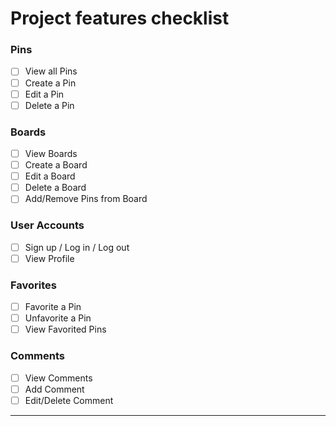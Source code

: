 # Project features checklist

### Pins
- [ ] View all Pins
- [ ] Create a Pin
- [ ] Edit a Pin
- [ ] Delete a Pin

### Boards
- [ ] View Boards
- [ ] Create a Board
- [ ] Edit a Board
- [ ] Delete a Board
- [ ] Add/Remove Pins from Board

### User Accounts
- [ ] Sign up / Log in / Log out
- [ ] View Profile

### Favorites
- [ ] Favorite a Pin
- [ ] Unfavorite a Pin
- [ ] View Favorited Pins

### Comments
- [ ] View Comments
- [ ] Add Comment
- [ ] Edit/Delete Comment
---
